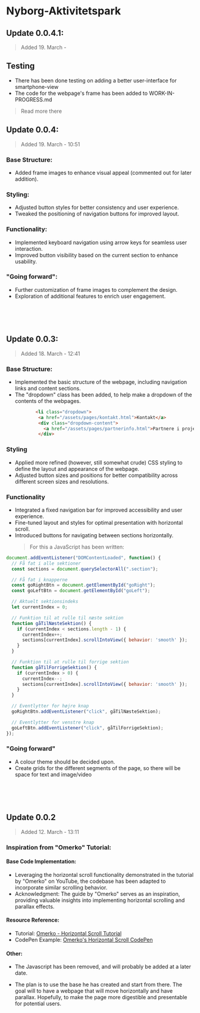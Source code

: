 # Nyborg-Aktivitetspark

## Update 0.0.4.1:
> Added 19. March - 

## Testing
- There has been done testing on adding a better user-interface for
  smartphone-view
- The code for the webpage's frame has been added to WORK-IN-PROGRESS.md
>Read more there

## Update 0.0.4:
> Added 19. March - 10:51

### Base Structure:
- Added frame images to enhance visual appeal (commented out for later addition).

### Styling:
- Adjusted button styles for better consistency and user experience.
- Tweaked the positioning of navigation buttons for improved layout.

### Functionality:
- Implemented keyboard navigation using arrow keys for seamless user interaction.
- Improved button visibility based on the current section to enhance usability.

### "Going forward":
- Further customization of frame images to complement the design.
- Exploration of additional features to enrich user engagement.


<br>
<br>
<br>



## Update 0.0.3:
> Added 18. March - 12:41

### Base Structure:
- Implemented the basic structure of the webpage, including navigation links and content sections.
- The "dropdown" class has been added, to help make a dropdown of the contents of the webpages.
  
```html
           <li class="dropdown">
            <a href="/assets/pages/kontakt.html">Kontakt</a>
            <div class="dropdown-content">
              <a href="/assets/pages/partnerinfo.html">Partnere i projektet</a>
            </div>
  ```
        
### Styling
- Applied more refined (however, still somewhat crude) CSS styling to define the layout and appearance of the webpage.
- Adjusted button sizes and positions for better compatibility across different screen sizes and resolutions.

### Functionality
- Integrated a fixed navigation bar for improved accessibility and user experience.
- Fine-tuned layout and styles for optimal presentation with horizontal scroll.
- Introduced buttons for navigating between sections horizontally.
  > For this a JavaScript has been written:
```js
document.addEventListener("DOMContentLoaded", function() {
  // Få fat i alle sektioner
  const sections = document.querySelectorAll(".section");

  // Få fat i knapperne
  const goRightBtn = document.getElementById("goRight");
  const goLeftBtn = document.getElementById("goLeft");

  // Aktuelt sektionsindeks
  let currentIndex = 0;

  // Funktion til at rulle til næste sektion
  function gåTilNæsteSektion() {
    if (currentIndex < sections.length - 1) {
      currentIndex++;
      sections[currentIndex].scrollIntoView({ behavior: 'smooth' });
    }
  }

  // Funktion til at rulle til forrige sektion
  function gåTilForrigeSektion() {
    if (currentIndex > 0) {
      currentIndex--;
      sections[currentIndex].scrollIntoView({ behavior: 'smooth' });
    }
  }

  // Eventlytter for højre knap
  goRightBtn.addEventListener("click", gåTilNæsteSektion);

  // Eventlytter for venstre knap
  goLeftBtn.addEventListener("click", gåTilForrigeSektion);
});

  ```

### "Going forward"
- A colour theme should be decided upon.
- Create grids for the different segments of the page, so there will be space for text and image/video
 

<br>
<br>
<br>

## Update 0.0.2
> Added 12. March - 13:11

### Inspiration from "Omerko" Tutorial:
#### Base Code Implementation:
- Leveraging the horizontal scroll functionality demonstrated in the tutorial by "Omerko" on YouTube, the codebase has been adapted to incorporate similar scrolling behavior.
- Acknowledgment: The guide by "Omerko" serves as an inspiration, providing valuable insights into implementing horizontal scrolling and parallax effects.

#### Resource Reference:
- Tutorial: [Omerko - Horizontal Scroll Tutorial](https://www.youtube.com/watch?v=JgrZOom6jMg)
- CodePen Example: [Omerko's Horizontal Scroll CodePen](https://codepen.io/omerko96/pen/abNPMbb)

#### Other:
- The Javascript has been removed, and will probably be added at a later date. 

- The plan is to use the base he has created and start from there. The goal will to have a webpage that will move horizontally and have parallax. Hopefully, to make the page more 
  digestible and presentable for potential users.
